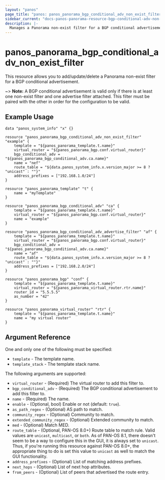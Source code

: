 ```yaml
---
layout: "panos"
page_title: "panos: panos_panorama_bgp_conditional_adv_non_exist_filter"
sidebar_current: "docs-panos-panorama-resource-bgp-conditional-adv-non-exist-filter"
description: |-
  Manages a Panorama non-exist filter for a BGP conditional advertisement.
---
```


# panos_panorama_bgp_conditional_adv_non_exist_filter

This resource allows you to add/update/delete a Panorama non-exist filter for a
BGP conditional advertisement.

~> **Note:** A BGP conditional advertisement is valid only if there is at least
one non-exist filter and one advertise filter attached.  This filter must be paired
with the other in order for the configuration to be valid.

## Example Usage

```hcl
data "panos_system_info" "x" {}

resource "panos_panorama_bgp_conditional_adv_non_exist_filter" "example" {
    template = "${panos_panorama_template.t.name}"
    virtual_router = "${panos_panorama_bgp.conf.virtual_router}"
    bgp_conditional_adv = "${panos_panorama_bgp_conditional_adv.ca.name}"
    name = "nef"
    route_table = "${data.panos_system_info.x.version_major >= 8 ? "unicast" : ""}"
    address_prefixes = ["192.168.1.0/24"]
}

resource "panos_panorama_template" "t" {
    name = "myTemplate"
}

resource "panos_panorama_bgp_conditional_adv" "ca" {
    template = "${panos_panorama_template.t.name}"
    virtual_router = "${panos_panorama_bgp.conf.virtual_router}"
    name = "example"
}

resource "panos_panorama_bgp_conditional_adv_advertise_filter" "af" {
    template = "${panos_panorama_template.t.name}"
    virtual_router = "${panos_panorama_bgp.conf.virtual_router}"
    bgp_conditional_adv = "${panos_panorama_bgp_conditional_adv.ca.name}"
    name = "af"
    route_table = "${data.panos_system_info.x.version_major >= 8 ? "unicast" : ""}"
    address_prefixes = ["192.168.2.0/24"]
}

resource "panos_panorama_bgp" "conf" {
    template = "${panos_panorama_template.t.name}"
    virtual_router = "${panos_panorama_virtual_router.rtr.name}"
    router_id = "5.5.5.5"
    as_number = "42"
}

resource "panos_panorama_virtual_router" "rtr" {
    template = "${panos_panorama_template.t.name}"
    name = "my virtual router"
}
```

## Argument Reference

One and only one of the following must be specified:

* `template` - The template name.
* `template_stack` - The template stack name.

The following arguments are supported:

* `virtual_router` - (Required) The virtual router to add this filter to.
* `bgp_conditional_adv` - (Required) The BGP conditional advertisement to add
  this filter to.
* `name` - (Required) The name.
* `enable` - (Optional, bool) Enable or not (default: `true`).
* `as_path_regex` - (Optional) AS path to match.
* `community_regex` - (Optional) Community to match.
* `extended_community_regex` - (Optional) Extended community to match.
* `med` - (Optional) Match MED.
* `route_table` - (Optional, PAN-OS 8.0+) Route table to match rule.  Valid
  values are `unicast`, `multicast`, or `both`.  As of PAN-OS 8.1, there doesn't
  seem to be a way to configure this in the GUI, it is always set to `unicast`.
  Thus, if you're running this resource against PAN-OS 8.0+, the appropriate
  thing to do is set this value to `unicast` as well to match the GUI functionality.
* `address_prefixes` - (Optional) List of matching address prefixes.
* `next_hops` - (Optional) List of next hop attributes.
* `from_peers` - (Optional) List of peers that advertised the route entry.
